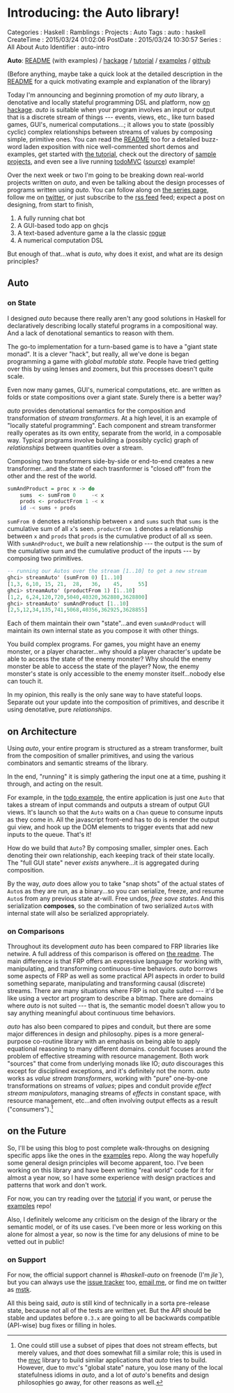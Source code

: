 Introducing: the Auto library!
==============================

Categories
:   Haskell
:   Ramblings
:   Projects
:   Auto
Tags
:   auto
:   haskell
CreateTime
:   2015/03/24 01:02:06
PostDate
:   2015/03/24 10:30:57
Series
:   All About Auto
Identifier
:   auto-intro

**Auto**: [README][] (with examples) / [hackage][auto] / [tutorial][] /
[examples][auto-examples] / [github][autogh]

(Before anything, maybe take a quick look at the detailed description in the
[README][] for a quick motivating example and explanation of the library)

Today I'm announcing and beginning promotion of my *auto* library, a
denotative and locally stateful programming DSL and platform, now [on
hackage][auto].  *auto* is suitable when your program involves an input or
output that is a discrete stream of things --- events, views, etc., like turn
based games, GUI's, numerical computations...; it allows you to state
(possibly cyclic) complex relationships between streams of values by composing
simple, primitive ones.  You can read the [README] too for a detailed
buzz-word laden exposition with nice well-commented short demos and examples,
get started with [the tutorial][tutorial], check out the directory of [sample
projects][auto-examples], and even see a live running [todoMVC][]
([source][todosrc]) example!

[auto]: http://hackage.haskell.org/package/auto
[README]: https://github.com/mstksg/auto/blob/master/README.md
[tutorial]: https://github.com/mstksg/auto/blob/master/tutorial/tutorial.md
[auto-examples]: https://github.com/mstksg/auto-examples
[todoMVC]: http://mstksg.github.io/auto-examples/todo/
[todosrc]: https://github.com/mstksg/auto-examples/blob/master/src/Todo.hs
[autogh]: https://github.com/mstksg/auto

Over the next week or two I'm going to be breaking down real-world projects
written on *auto*, and even be talking about the design processes of programs
written using *auto*.  You can follow along on [the series page][series],
follow me on [twitter][], or just subscribe to the [rss feed][rss] feed;
expect a post on designing, from start to finish,

1.  A fully running chat bot
2.  A GUI-based todo app on ghcjs
3.  A text-based adventure game a la the classic [rogue][]
4.  A numerical computation DSL

[series]: http://blog.jle.im/entries/series/+all-about-auto
[rss]: http://blog.jle.im/rss
[rogue]: http://en.wikipedia.org/wiki/Rogue_%28video_game%29
[twitter]: https://twitter.com/mstk "Twitter"

But enough of that...what is *auto*, why does it exist, and what are its design
principles?

Auto
----

### on State

I designed *auto* because there really aren't any good solutions in Haskell
for declaratively describing locally stateful programs in a compositional way.
And a lack of denotational semantics to reason with them.

The go-to implementation for a turn-based game is to have a "giant state
monad".  It is a clever "hack", but really, all we've done is began
programming a game with *global mutable state*.  People have tried getting
over this by using lenses and zoomers, but this processes doesn't quite scale.

Even now many games, GUI's, numerical computations, etc. are written as
folds or state compositions over a giant state.  Surely there is a better way?

*auto* provides denotational semantics for the composition and transformation
of *stream transformers*.  At a high level, it is an example of "locally
stateful programming".  Each component and stream transformer really operates
as its own entity, separate from the world, in a composable way.  Typical
programs involve building a (possibly cyclic) graph of *relationships* between
quantities over a stream.

Composing two transformers side-by-side or end-to-end creates a new
transformer...and the state of each trasnformer is "closed off" from the other
and the rest of the world.

~~~haskell
sumAndProduct = proc x -> do
    sums  <- sumFrom 0     -< x
    prods <- productFrom 1 -< x
    id -< sums + prods
~~~

`sumFrom 0` denotes a relationship between `x` and `sums` such that `sums` is
the cumulative sum of all `x`'s seen.  `productFrom 1` denotes a relationship
between `x` and `prods` that `prods` is the cumulative product of all `x`s
seen.  With `sumAndProduct`, we *built* a new relationship --- the output is
the sum of the cumulative sum and the cumulative product of the inputs --- by
composing two primitives.

~~~haskell
-- running our Autos over the stream [1..10] to get a new stream
ghci> streamAuto' (sumFrom 0) [1..10]
[1,3, 6,10, 15, 21,  28,   36,    45,     55]
ghci> streamAuto' (productFrom 1) [1..10]
[1,2, 6,24,120,720,5040,40320,362880,3628800]
ghci> streamAuto' sumAndProduct [1..10]
[2,5,12,34,135,741,5068,40356,362925,3628855]
~~~

Each of them maintain their own "state"...and even
`sumAndProduct` will maintain its own internal state as you compose it with
other things.

You build complex programs.  For games, you might have an enemy monster, or a
player character...why should a player character's update be able to access
the state of the enemy monster?  Why should the enemy monster be able to
access the state of the player?  Now, the enemy monster's state is only
accessible to the enemy monster itself...nobody else can touch it.

In my opinion, this really is the only sane way to have stateful loops.
Separate out your update into the composition of primitives, and describe it
using denotative, pure *relationships*.

on Architecture
---------------

Using *auto*, your entire program is structured as a stream transformer, built
from the composition of smaller primitives, and using the various combinators
and semantic streams of the library.

In the end, "running" it is simply gathering the input one at a time, pushing
it through, and acting on the result.

For example, in the [todo example][todoMVC], the entire application is just
one `Auto` that takes a stream of input commands and outputs a stream of
output GUI views.  It's launch so that the `Auto` waits on a `Chan` queue to
consume inputs as they come in.  All the javascript front-end has to do is
render the output gui view, and hook up the DOM elements to trigger events
that add new inputs to the queue.  That's it!

How do we build that `Auto`?  By composing smaller, simpler ones.  Each
denoting their own relationship, each keeping track of their state locally.
The "full GUI state" never *exists* anywhere...it is aggregated during
composition.

By the way, *auto* does allow you to take "snap shots" of the actual states of
`Auto`s as they are run, as a binary...so you can serialize, freeze, and
resume `Auto`s from any previous state at-will.  Free undos, *free save
states*.  And this serialization **composes**, so the combination of two
serialized `Auto`s with internal state will also be serialized appropriately.

### on Comparisons

Throughout its development *auto* has been compared to FRP libraries like
netwire.  A full address of this comparison is offered on [the readme][frp].
The main difference is that FRP offers an expressive language for working
with, manipulating, and transforming continuous-time behaviors.  *auto*
borrows some aspects of FRP as well as some practical API aspects in order to
build something separate, manipulating and transforming causal (discrete)
streams.  There are many situations where FRP is not quite suited --- it'd be
like using a vector art program to describe a bitmap.  There are domains where
*auto* is not suited --- that is, the semantic model doesn't allow you to say
anything meaningful about continuous time behaviors.

[frp]: https://github.com/mstksg/auto#relation-to-frp

*auto* has also been compared to pipes and conduit, but there are some major
differences in design and philosophy.  pipes is a more general-purpose
co-routine library with an emphasis on being able to apply equational
reasoning to many different domains.  conduit focuses around the problem of
effective streaming with resource management.  Both work "sources" that
come from underlying monads like IO; *auto* discourages this except for
disciplined exceptions, and it's definitely not the norm.  *auto* works as
*value stream transformers*, working with "pure" one-by-one transformations on
streams of *values*; pipes and conduit provide *effect stream manipulators*,
managing streams of *effects* in constant space, with resource management,
etc...and often involving output effects as a result ("consumers").[^pipes]

[^pipes]: One could still use a subset of pipes that does not stream effects,
but merely values, and *that* does somewhat fill a similar role; this is used
in the [mvc][] library to build similar applications that *auto* tries to
build.  However, due to mvc's "global state" nature, you lose many of the local
statefulness idioms in *auto*, and a lot of *auto*'s benefits and design
philosophies go away, for other reasons as well.

[mvc]: https://hackage.haskell.org/package/mvc

on the Future
-------------

So, I'll be using this blog to post complete walk-throughs on designing
specific apps like the ones in the [examples][auto-examples] repo.  Along the
way hopefully some general design principles will become apparent, too.  I've
been working on this library and have been writing "real world" code for it
for almost a year now, so I have some experience with design practices and
patterns that work and don't work.

For now, you can try reading over the [tutorial][] if you want, or peruse the
[examples][auto-examples] repo!

Also, I definitely welcome any criticism on the design of the library or the
semantic model, or of its use cases.  I've been more or less working on this
alone for almost a year, so now is the time for any delusions of mine to be
vetted out in public!

### on Support

For now, the official support channel is *#haskell-auto* on freenode (I'm
*jle`*), but you can always use the [issue tracker][tracker] too, [email
me](mailto:justin@jle.im), or find me on twitter as [mstk][twitter].

[tracker]: https://github.com/mstksg/issues

All this being said, *auto* is still kind of technically in a sorta
pre-release state, because not all of the tests are written yet.  But the API
should be stable and updates before `0.3.x` are going to all be backwards
compatible (API-wise) bug fixes or filling in holes.
